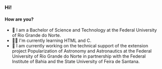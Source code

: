 ### Hi!
#### How are you?

- 📖 I am a Bachelor of Science and Technology at the Federal University of Rio Grande do Norte.
- 👩‍💻 I'm currently learning HTML and C.
- 🔭 I am currently working on the technical support of the extension project Popularization of Astronomy and Astronautics at the Federal University of Rio Grande do Norte in partnership with the Federal Institute of Bahia and the State University of Feira de Santana.
